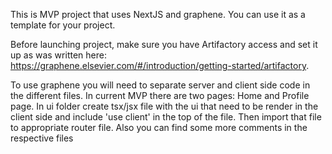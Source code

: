 This is MVP project that uses NextJS and graphene. You can use it as a template for your project.

Before launching project, make sure you have Artifactory access and set it up as was written here: https://graphene.elsevier.com/#/introduction/getting-started/artifactory.

To use graphene you will need to separate server and client side code in the different files.
In current MVP there are two pages: Home and Profile page. In ui folder create tsx/jsx file with the ui that need to be render in the client side and include 'use client' in the top of the file. Then import that file to appropriate router file.
Also you can find some more comments in the respective files
